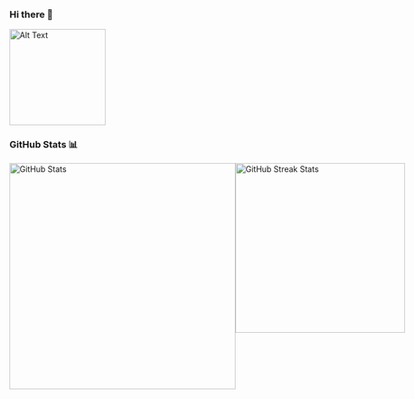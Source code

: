 ### Hi there 👋

<p align="left">
  <img src="https://github.com/IssamLL/IssamLL/blob/main/boxing-cat.gif" alt="Alt Text" width="170">
</p>


### GitHub Stats 📊

<div style="display: flex; justify-content: space-between;">
    <img src="https://github-readme-stats.vercel.app/api?username=IssamLL&theme=radical&hide_border=true&include_all_commits=false&count_private=false" alt="GitHub Stats" style="width: 400px;">
    <img src="https://github-readme-streak-stats.herokuapp.com/?user=IssamLL&theme=radical&hide_border=true" alt="GitHub Streak Stats" style="width: 300px;">
</div>







